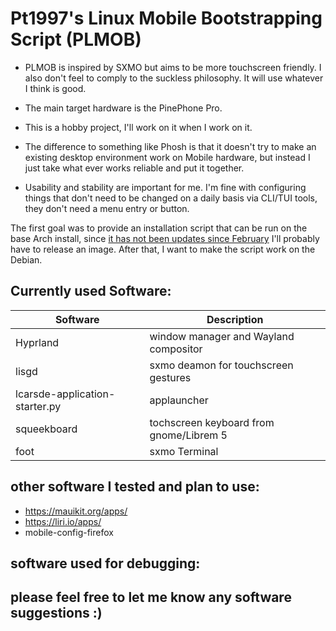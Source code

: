 # Pt1997's Linux Mobile Bootstrapping Script (PLMOB)

- PLMOB is inspired by SXMO but aims to be more touchscreen friendly. I also don't feel to comply to the suckless philosophy. It will use whatever I think is good.

- The main target hardware is the PinePhone Pro.

- This is a hobby project, I'll work on it when I work on it.

- The difference to something like Phosh is that it doesn't try to make an existing desktop environment work on Mobile hardware, but instead I just take what ever works reliable and put it together.

- Usability and stability are important for me. I'm fine with configuring things that don't need to be changed on a daily basis via CLI/TUI tools, they don't need a menu entry or button.

The first goal was to provide an installation script that can be run on the base Arch install, since [it has not been updates since February](https://github.com/dreemurrs-embedded/Pine64-Arch/releases) I'll probably have to release an image.
After that, I want to make the script work on the Debian.

## Currently used Software:

| Software | Description      |
|----------|------------------|
| Hyprland     | window manager and Wayland compositor |
| lisgd    | sxmo deamon for touchscreen gestures |
| lcarsde-application-starter.py | applauncher |
| squeekboard | tochscreen keyboard from gnome/Librem 5 |
| foot     | sxmo Terminal |

## other software I tested and plan to use:
- https://mauikit.org/apps/
- https://liri.io/apps/
- mobile-config-firefox

## software used for debugging:

## please feel free to let me know any software suggestions :)

